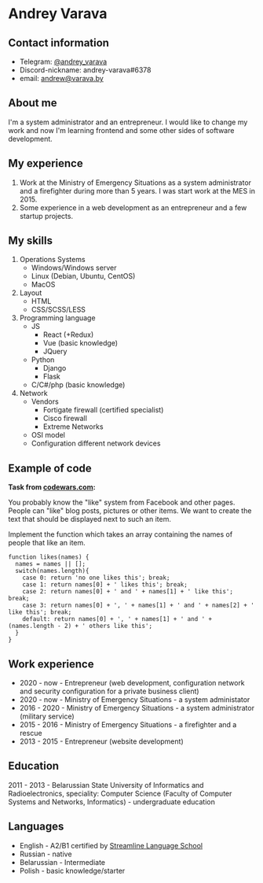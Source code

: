 # Andrey Varava

## Contact information

* Telegram: [@andrey_varava](https://t.me/andrey_varava)
* Discord-nickname: andrey-varava#6378
* email: andrew@varava.by

## About me

I'm a system administrator and an entrepreneur. I would like to change my work and now I'm learning frontend and some other sides of software development.

## My experience

1. Work at the Ministry of Emergency Situations as a system administrator and a firefighter during more than 5 years. I was start work at the MES in 2015.
2. Some experience in a web development as an entrepreneur and a few startup projects.

## My skills

1. Operations Systems
    + Windows/Windows server
    + Linux (Debian, Ubuntu, CentOS)
    + MacOS
2. Layout
    + HTML
    + CSS/SCSS/LESS
3. Programming language
    + JS
        - React (+Redux)
        - Vue (basic knowledge)
        - JQuery
    + Python
        - Django
        - Flask
    + C/C#/php (basic knowledge)
4. Network
    + Vendors
        - Fortigate firewall (certified specialist)
        - Cisco firewall
        - Extreme Networks
    + OSI model
    + Configuration different network devices

## Example of code

**Task from [codewars.com](https://codewars.com):**

You probably know the "like" system from Facebook and other pages. People can "like" blog posts, pictures or other items. We want to create the text that should be displayed next to such an item.

Implement the function which takes an array containing the names of people that like an item. 


```
function likes(names) {
  names = names || [];
  switch(names.length){
    case 0: return 'no one likes this'; break;
    case 1: return names[0] + ' likes this'; break;
    case 2: return names[0] + ' and ' + names[1] + ' like this'; break;
    case 3: return names[0] + ', ' + names[1] + ' and ' + names[2] + ' like this'; break;
    default: return names[0] + ', ' + names[1] + ' and ' + (names.length - 2) + ' others like this';
  }
}
```

## Work experience

+ 2020 - now - Entrepreneur (web development, configuration network and security configuration for a private business client)
+ 2020 - now - Ministry of Emergency Situations - a system administator
+ 2016 - 2020 - Ministry of Emergency Situations - a system administrator (military service)
+ 2015 - 2016 - Ministry of Emergency Situations - a firefighter and a rescue
+ 2013 - 2015 - Entrepreneur (website development)

## Education

2011 - 2013 - Belarussian State University of Informatics and Radioelectronics, speciality: Computer Science (Faculty of Computer Systems and Networks, Informatics) - undergraduate education

## Languages

+ English - A2/B1 certified by [Streamline Language School](https://str.by)
+ Russian - native
+ Belarussian - Intermediate
+ Polish - basic knowledge/starter